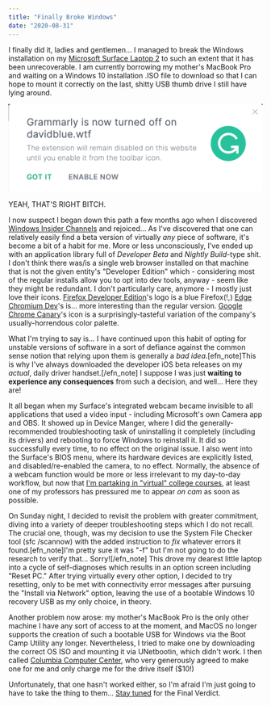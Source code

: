 ```yaml
---
title: "Finally Broke Windows"
date: "2020-08-31"
---
```


I finally did it, ladies and gentlemen... I managed to break the Windows installation on my [Microsoft Surface Laptop 2](https://www.davidblue.wtf/t/surface/) to such an extent that it has been unrecoverable. I am currently borrowing my mother's MacBook Pro and waiting on a Windows 10 installation .ISO file to download so that I can hope to mount it correctly on the last, shitty USB thumb drive I still have lying around.

![](images/Screen-Shot-2020-08-30-at-1.05.00-PM-1024x352.png)

YEAH, THAT'S RIGHT BITCH.

I now suspect I began down this path a few months ago when I discovered [Windows Insider Channels](https://blogs.windows.com/windows-insider/2020/06/15/introducing-windows-insider-channels/) and rejoiced... As I've discovered that one can relatively easily find a beta version of virtually _any_ piece of software, it's become a bit of a habit for me. More or less unconsciously, I’ve ended up with an application library full of _Developer Beta_ and _Nightly_ _Build_\-type shit. I don't think there was/is a single web browser installed on that machine that is not the given entity's "Developer Edition" which - considering most of the regular installs allow you to opt into dev tools, anyway - seem like they might be redundant. I don't particularly care, anymore - I mostly just love their icons. [Firefox Developer Edition](https://www.mozilla.org/en-US/firefox/developer/)'s logo is a blue Firefox(!,) [Edge Chromium Dev](https://www.microsoftedgeinsider.com/en-us/download)'s is... more interesting than the regular version. [Google Chrome Canary](https://www.google.com/chrome/canary/)'s icon is a surprisingly-tasteful variation of the company's usually-horrendous color palette.

What I'm trying to say is... I have continued upon this habit of opting for unstable versions of software in a sort of defiance against the common sense notion that relying upon them is generally a _bad idea_.\[efn\_note\]This is why I've always downloaded the developer iOS beta releases on my _actual_, daily driver handset.\[/efn\_note\] I suppose I was just **waiting to experience any consequences** from such a decision, and well... Here they are!

It all began when my Surface's integrated webcam became invisible to all applications that used a video input - including Microsoft's own Camera app and OBS. It showed up in Device Manger, where I did the generally-recommended troubleshooting task of uninstalling it completely (including its drivers) and rebooting to force Windows to reinstall it. It did so successfully every time, to no effect on the original issue. I also went into the Surface's BIOS menu, where its hardware devices are explicitly listed, and disabled/re-enabled the camera, to no effect. Normally, the absence of a webcam function would be more or less irrelevant to my day-to-day workflow, but now that [I'm partaking in "virtual" college courses](https://www.davidblue.wtf/college-return/), at least one of my professors has pressured me to appear _on cam_ as soon as possible.

On Sunday night, I decided to revisit the problem with greater commitment, diving into a variety of deeper troubleshooting steps which I do not recall. The crucial one, though, was my decision to use the System File Checker tool (sfc /scannow) with the added instruction to _fix_ whatever errors it found.\[efn\_note\]I'm pretty sure it was "-f" but I'm not going to do the research to verify that... Sorry!\[/efn\_note\] This drove my dearest little laptop into a cycle of self-diagnoses which results in an option screen including "Reset PC." After trying virtually every other option, I decided to try resetting, only to be met with connectivity error messages after pursuing the "Install via Network" option, leaving the use of a bootable Windows 10 recovery USB as my only choice, in theory.

Another problem now arose: my mother's MacBook Pro is the only other machine I have any sort of access to at the moment, and MacOS no longer supports the creation of such a bootable USB for Windows via the Boot Camp Utility any longer. Nevertheless, I tried to make one by downloading the correct OS ISO and mounting it via UNetbootin, which didn't work. I then called [Columbia Computer Center](https://www.colcomputers.com/), who very generously agreed to make one for me and only charge me for the drive itself ($10!)

Unfortunately, that one hasn't worked either, so I'm afraid I'm just going to have to take the thing to them... [Stay tuned](https://www.davidblue.wtf/t/surface/) for the Final Verdict.

